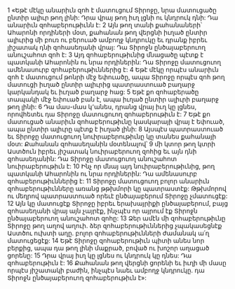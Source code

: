 1 «Եթէ մէկը անարիւն զոհ է մատուցում Տիրոջը, նրա մատուցածը ընտիր ալիւր թող լինի: Դրա վրայ թող իւղ լցնի ու կնդրուկ դնի: Դա անարիւն զոհաբերութիւնն է: 2 Այն թող տանի քահանաների՝ Ահարոնի որդիների մօտ, քահանան թող վերցնի իւղած ընտիր ալիւրից մի բուռ ու բերուած ամբողջ կնդրուկը եւ դրանք իբրեւ յիշատակ դնի զոհասեղանի վրայ: Դա Տիրոջն ընծայաբերուող անուշահոտ զոհ է: 3 Այդ զոհաբերութիւնից մնացածը պէտք է պատկանի Ահարոնին ու նրա որդիներին: Դա Տիրոջը մատուցուող ամենասուրբ զոհաբերութիւններից է:
4 Եթէ մէկը որպէս անարիւն զոհ է մատուցում թոնրի մէջ եփուածը, ապա Տիրոջը որպէս զոհ թող մատուցի իւղած ընտիր ալիւրից պատրաստուած բաղարջ կարկանդակ եւ իւղած բաղարջ հաց:
5 Եթէ քո զոհաբերածը տապակի մէջ եփուած բան է, ապա իւղած ընտիր ալիւրի բաղարջ թող լինի: 6 Դա մաս-մաս կ՚անես, դրանց վրայ իւղ կը լցնես, որովհետեւ դա Տիրոջը մատուցուող զոհաբերութիւն է:
7 Եթէ քո մատուցած անարիւն զոհաբերութիւնը կասկարայի վրայ է եփուած, ապա ընտիր ալիւրը պէտք է իւղած լինի: 8 Այսպէս պատրաստուած եւ Տիրոջը մատուցուող նուիրաբերութիւնը կը տանես քահանայի մօտ: Քահանան զոհասեղանին մօտենալով՝ 9 մի կտոր թող կտրի Աստծուն իբրեւ յիշատակ նուիրաբերուող զոհից եւ այն դնի զոհասեղանին: Դա Տիրոջը մատուցուող անուշահոտ նուիրաբերութիւն է: 10 Ինչ որ մնայ այդ նուիրաբերութիւնից, թող պատկանի Ահարոնին ու նրա որդիներին: Դա ամենասուրբ զոհաբերութիւններից է:
11 Տիրոջը մատուցուող բոլոր անարիւն զոհաբերութիւնները առանց թթխմորի կը պատրաստէք: Թթխմորով ու մեղրով պատրաստուած որեւէ ընծայաբերում Տիրոջը չմատուցէք: 12 Այն կը մատուցէք Տիրոջը իբրեւ երախայրիքի ընծայաբերում, բայց զոհասեղանի վրայ այն չայրէք, ինչպէս որ այրում էք Տիրոջն ընծայաբերուող անուշահոտ զոհը: 13 Ձեր ամէն մի զոհաբերութիւնը Տիրոջը թող աղով աղուի. ձեր զոհաբերութիւններից չպակասեցնէք Աստծու ուխտի աղը. բոլոր զոհաբերութիւնների ժամանակ ա՛ղ մատուցեցէք:
14 Եթէ Տիրոջը զոհաբերութիւն պիտի անես նոր բերքից, ապա դա թող լինի մաքրած, բոված ու խոշոր աղացած ցորենը: 15 Դրա վրայ իւղ կը լցնես ու կնդրուկ կը դնես: Դա զոհաբերութիւն է: 16 Քահանան թող վերցնի ցորենի եւ իւղի մի մասը որպէս յիշատակի բաժին, ինչպէս նաեւ ամբողջ կնդրուկը. դա Տիրոջն ընծայաբերուող զոհաբերութիւն է»:

